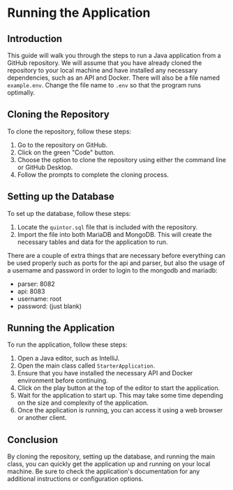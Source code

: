 
# Running the Application

## Introduction

This guide will walk you through the steps to run a Java application from a GitHub repository. We will assume that you have already cloned the repository to your local machine and have installed any necessary dependencies, such as an API and Docker. There will also be a file named `example.env`. Change the file name to `.env` so that the program runs optimally.

## Cloning the Repository

To clone the repository, follow these steps:

1.  Go to the repository on GitHub.
2.  Click on the green "Code" button.
3.  Choose the option to clone the repository using either the command line or GitHub Desktop.
4.  Follow the prompts to complete the cloning process.

## Setting up the Database

To set up the database, follow these steps:

 1.  Locate the `quintor.sql` file that is included with the repository.
 2.  Import the file into both MariaDB and MongoDB. This will create the necessary tables and data for the application to run.

 There are a couple of extra things that are necessary before everything can be used properly such as ports for the api and parser, but also the usage of a username and password in order to login to the mongodb and mariadb:

 - parser: 8082
 - api: 8083
 - username: root
 - password: (just blank)

## Running the Application

To run the application, follow these steps:

1.  Open a Java editor, such as IntelliJ.
2.  Open the main class called `StarterApplication`.
3.  Ensure that you have installed the necessary API and Docker environment before continuing.
4.  Click on the play button at the top of the editor to start the application.
5.  Wait for the application to start up. This may take some time depending on the size and complexity of the application.
6.  Once the application is running, you can access it using a web browser or another client.

## Conclusion

By cloning the repository, setting up the database, and running the main class, you can quickly get the application up and running on your local machine. Be sure to check the application's documentation for any additional instructions or configuration options.
